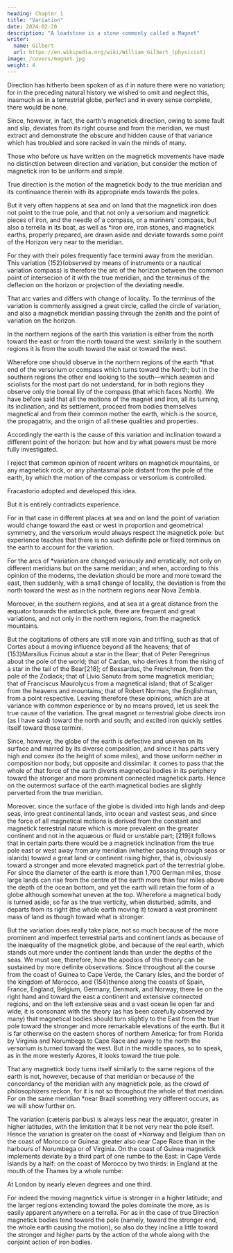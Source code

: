 ```yaml
---
heading: Chapter 1
title: "Variation"
date: 2024-02-20
description: "A loadstone is a stone commonly called a Magnet"
writer:
  name: Gilbert
  url: https://en.wikipedia.org/wiki/William_Gilbert_(physicist)
image: /covers/magnet.jpg
weight: 4
---
```




Direction has hitherto been spoken of as if in nature there were no variation; for in the preceding natural history we wished to omit and neglect this, inasmuch as in a terrestrial globe, perfect and in every sense complete, there would be none. 

Since, however, in fact, the earth's magnetick direction, owing to some fault and slip, deviates from its right course and from the meridian, we must extract and demonstrate the obscure and hidden cause of that variance which has troubled and sore racked in vain the minds of many. 

Those who before us have written on the magnetick movements have made no distinction between direction and variation, but consider the motion of magnetick iron to be uniform and simple. 

True direction is the motion of the magnetick body to the true meridian and its continuance therein with its appropriate ends towards the poles. 

But it very often happens at sea and on land that the magnetick iron does not point to the true pole, and that not only a versorium and magnetick pieces of iron, and the needle of a compass, or a mariners' compass, but also a terrella in its boat, as well as *iron ore, iron stones, and magnetick earths, properly prepared, are drawn aside and deviate towards some point of the Horizon very near to the meridian. 

For they with their poles frequently face termini away from the meridian. This variation {152}(observed by means of instruments or a nautical variation compass) is therefore the arc of the horizon between the common point of intersecion of it with the true meridian, and the terminus of the deflecion on the horizon or projection of the deviating needle. 

That arc varies and differs with change of locality. To the terminus of the variation is commonly assigned a great circle, called the circle of variation, and also a magnetick meridian passing through the zenith and the point of variation on the horizon. 

In the northern regions of the earth this variation is either from the north toward the east or from the north toward the west: similarly in the southern regions it is from the south toward the east or toward the west. 

Wherefore one should observe in the northern regions of the earth *that end of the versorium or compass which turns toward the North; but in the southern regions the other end looking to the south—which seamen and sciolists for the most part do not understand, for in both regions they observe only the boreal lily of the compass (that which faces North). We have before said that all the motions of the magnet and iron, all its turning, its inclination, and its settlement, proceed from bodies themselves magnetical and from their common mother the earth, which is the source, the propagatrix, and the origin of all these qualities and properties. 

Accordingly the earth is the cause of this variation and inclination toward a different point of the horizon: but how and by what powers must be more fully investigated. 

I reject that common opinion of recent writers on magnetick mountains, or any magnetick rock, or any phantasmal pole distant from the pole of the earth, by which the motion of the compass or versorium is controlled. 

Fracastorio adopted and developed this idea. 

But it is entirely contradicts experience. 

For in that case in different places at sea and on land the point of variation would change toward the east or west in proportion and geometrical symmetry, and the versorium would always respect the magnetick pole: but experience teaches that there is no such definite pole or fixed terminus on the earth to account for the variation. 

For the arcs of *variation are changed variously and erratically, not only on different meridians but on the same meridian; and when, according to this opinion of the moderns, the deviation should be more and more toward the east, then suddenly, with a small change of locality, the deviation is from the north toward the west as in the northern regions near Nova Zembla. 


Moreover, in the southern regions, and at sea at a great distance from the æquator towards the antarctick pole, there are frequent and great variations, and not only in the northern regions, from the magnetick mountains. 

But the cogitations of others are still more vain and trifling, such as that of Cortes about a moving influence beyond all the heavens; that of {153}Marsilius Ficinus about a star in the Bear; that of Peter Peregrinus about the pole of the world; that of Cardan, who derives it from the rising of a star in the tail of the Bear[218]; of Bessardus, the Frenchman, from the pole of the Zodiack; that of Livio Sanuto from some magnetick meridian; that of Franciscus Maurolycus from a magnetical island; that of Scaliger from the heavens and mountains; that of Robert Norman, the Englishman, from a point respective. Leaving therefore these opinions, which are at variance with common experience or by no means proved, let us seek the true cause of the variation. The great magnet or terrestrial globe directs iron (as I have said) toward the north and south; and excited iron quickly settles itself toward those termini. 

Since, however, the globe of the earth is defective and uneven on its surface and marred by its diverse composition, and since it has parts very high and convex (to the height of some miles), and those uniform neither in composition nor body, but opposite and dissimilar: it comes to pass that the whole of that force of the earth diverts magnetical bodies in its periphery toward the stronger and more prominent connected magnetick parts. Hence on the outermost surface of the earth magnetical bodies are slightly perverted from the true meridian. 

Moreover, since the surface of the globe is divided into high lands and deep seas, into great continental lands, into ocean and vastest seas, and since the force of all magnetical motions is derived from the constant and magnetick terrestrial nature which is more prevalent on the greater continent and not in the aquæous or fluid or unstable part; [219]it follows that in certain parts there would be a magnetick inclination from the true pole east or west away from any meridian (whether passing through seas or islands) toward a great land or continent rising higher, that is, obviously toward a stronger and more elevated magnetick part of the terrestrial globe. For since the diameter of the earth is more than 1,700 German miles, those large lands can rise from the centre of the earth more than four miles above the depth of the ocean bottom, and yet the earth will retain the form of a globe although somewhat uneven at the top. Wherefore a magnetical body is turned aside, so far as the true verticity, when disturbed, admits, and departs from its right (the whole earth moving it) toward a vast prominent mass of land as though toward what is stronger. 

But the variation does really take place, not so much because of the more prominent and imperfect terrestrial parts and continent lands as because of the inæquality of the magnetick globe, and because of the real earth, which stands out more under the continent lands than under the depths of the seas. We must see, therefore, how the apodixis of this theory can be sustained by more definite observations. Since throughout all the course from the coast of Guinea to Cape Verde, the Canary Isles, and the border of the kingdom of Morocco, and {154}thence along the coasts of Spain, France, England, Belgium, Germany, Denmark, and Norway, there lie on the right hand and toward the east a continent and extensive connected regions, and on the left extensive seas and a vast ocean lie open far and wide, it is consonant with the theory (as has been carefully observed by many) that magnetical bodies should turn slightly to the East from the true pole toward the stronger and more remarkable elevations of the earth. But it is far otherwise on the eastern shores of northern America; for from Florida by Virginia and Norumbega to Cape Race and away to the north the versorium is turned toward the west. But in the middle spaces, so to speak, as in the more westerly Azores, it looks toward the true pole. 

That any magnetick body turns itself similarly to the same regions of the earth is not, however, because of that meridian or because of the concordancy of the meridian with any magnetick pole, as the crowd of philosophizers reckon, for it is not so throughout the whole of that meridian. For on the same meridian *near Brazil something very different occurs, as we will show further on. 

The variation (cæteris paribus) is always less near the æquator, greater in higher latitudes, with the limitation that it be not very near the pole itself. Hence the variation is greater on the coast of *Norway and Belgium than on the coast of Morocco or Guinea: greater also near Cape Race than in the harbours of Norumbega or of Virginia. On the coast of Guinea magnetick implements deviate by a third part of one rumbe to the East: in Cape Verde Islands by a half: on the coast of Morocco by two thirds: in England at the mouth of the Thames by a whole rumbe: 

At London by nearly eleven degrees and one third. 

For indeed the moving magnetick virtue is stronger in a higher latitude; and the larger regions extending toward the poles dominate the more, as is easily apparent anywhere on a terrella. For as in the case of true Direction magnetick bodies tend toward the pole (namely, toward the stronger end, the whole earth causing the motion), so also do they incline a little toward the stronger and higher parts by the action of the whole along with the conjoint action of iron bodies.

